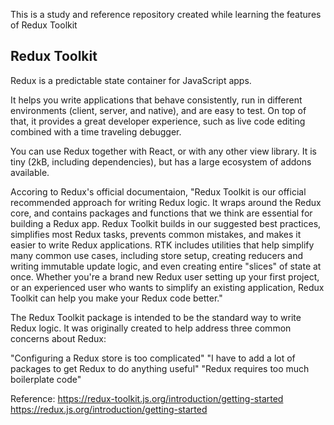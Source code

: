 
This is a study and reference repository created while learning the features of Redux Toolkit

## Redux Toolkit

Redux is a predictable state container for JavaScript apps.

It helps you write applications that behave consistently, run in different environments (client, server, and native), and are easy to test. On top of that, it provides a great developer experience, such as live code editing combined with a time traveling debugger.

You can use Redux together with React, or with any other view library. It is tiny (2kB, including dependencies), but has a large ecosystem of addons available.

Accoring to Redux's official documentaion, 
"Redux Toolkit is our official recommended approach for writing Redux logic. It wraps around the Redux core, and contains packages and functions that we think are essential for building a Redux app. Redux Toolkit builds in our suggested best practices, simplifies most Redux tasks, prevents common mistakes, and makes it easier to write Redux applications.
RTK includes utilities that help simplify many common use cases, including store setup, creating reducers and writing immutable update logic, and even creating entire "slices" of state at once.
Whether you're a brand new Redux user setting up your first project, or an experienced user who wants to simplify an existing application, Redux Toolkit can help you make your Redux code better."

The Redux Toolkit package is intended to be the standard way to write Redux logic. It was originally created to help address three common concerns about Redux:

"Configuring a Redux store is too complicated"
"I have to add a lot of packages to get Redux to do anything useful"
"Redux requires too much boilerplate code"

Reference:
https://redux-toolkit.js.org/introduction/getting-started
https://redux.js.org/introduction/getting-started


